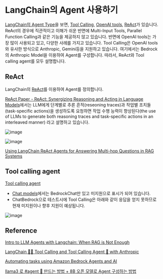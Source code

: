 # LangChain의 Agent 사용하기

[LangChain의 Agent Type](https://python.langchain.com/v0.1/docs/modules/agents/agent_types/)을 보면, [Tool Calling](https://python.langchain.com/v0.1/docs/modules/agents/agent_types/tool_calling/), [OpenAI tools](https://python.langchain.com/v0.1/docs/modules/agents/agent_types/openai_tools/), [ReAct](https://python.langchain.com/v0.1/docs/modules/agents/agent_types/react/)가 있습니다. ReAct의 경우에 직관적이고 이해가 쉬운 반면에 Multi-Input Tools, Parallel Function Calling과 같은 기능을 제공하지 않고 있습니다. 반면에 OpenAI tools는 가장 많이 사용되고 있고, 다양한 사례를 가지고 있습니다. Tool Calling은 OpenAI tools와 유사한 방식으로 Anthropic, Gemini등을 지원하고 있습니다. 여기에서는 Bedrock의 Anthropic Model을 이용하여 Agent를 구성합니다. 따라서, ReAct와 Tool calling agent를 모두 설명합니다. 

## ReAct

LangChain의 [ReAct](https://python.langchain.com/v0.1/docs/modules/agents/agent_types/react/)를 이용하여 Agent를 정의합니다.

[ReAct Paper - ReAct: Synergizing Reasoning and Acting in Language Models](https://arxiv.org/abs/2210.03629)에서는 LLM에게 단계별로 추론 흔적(reseoning traces)과 작업별 조치들(task-specific actions)을 생성하도록 요청하면 작업 수행 능력이 향상된다(the use of LLMs to generate both reasoning traces and task-specific actions in an interleaved manner) 라고 설명하고 있습니다.

![image](https://github.com/kyopark2014/llm-agent/assets/52392004/4b2f79cc-6782-4c44-b594-1c5f22472dc7)

![image](https://github.com/kyopark2014/llm-agent/assets/52392004/69ff3e46-ec3e-4ba1-9f10-380b31554f15)


[Using LangChain ReAct Agents for Answering Multi-hop Questions in RAG Systems](https://towardsdatascience.com/using-langchain-react-agents-for-answering-multi-hop-questions-in-rag-systems-893208c1847e)

## Tool calling agent

[Tool calling agent](https://python.langchain.com/v0.1/docs/modules/agents/agent_types/tool_calling/)


- [Chat models](https://python.langchain.com/v0.1/docs/integrations/chat/)에서는 BedrockChat만 있고 미지원으로 표시가 되어 있습니다.
- ChatBedrock으로 테스트시에 Tool Calling은 아래와 같이 응답을 얻지 못하므로 현재 미지원이나 향후 지원이 예상됩니다.

![image](https://github.com/kyopark2014/llm-agent/assets/52392004/86364b1b-0f52-4faa-b370-dd6660d4974f)






## Reference

[Intro to LLM Agents with Langchain: When RAG is Not Enough](https://towardsdatascience.com/intro-to-llm-agents-with-langchain-when-rag-is-not-enough-7d8c08145834)

[LangChain 🦜️🔗 Tool Calling and Tool Calling Agent 🤖 with Anthropic](https://medium.com/@dminhk/langchain-%EF%B8%8F-tool-calling-and-tool-calling-agent-with-anthropic-467b0fb58980)

[Automating tasks using Amazon Bedrock Agents and AI](https://blog.serverlessadvocate.com/automating-tasks-using-amazon-bedrock-agents-and-ai-4b6fb8856589)

[llama3 로 #agent 🤖 만드는 방법 + 8B 오픈 모델로 Agent 구성하는 방법](https://www.youtube.com/watch?app=desktop&v=04MM0PXv2Fk)
